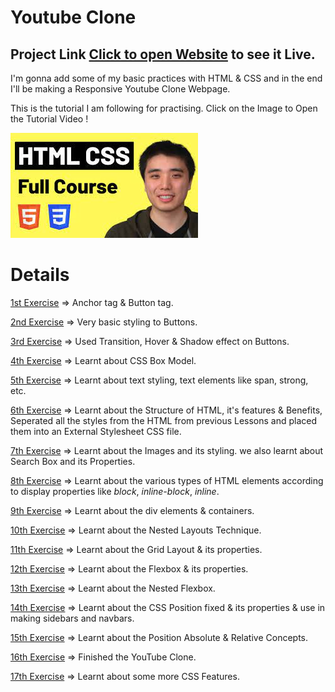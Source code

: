 # Youtube Clone

## Project Link [Click to open Website](https://stackritesh.me/youtube-clone/) to see it Live.

I'm gonna add some of my basic practices with HTML & CSS and in the end I'll be making a Responsive Youtube Clone Webpage.

This is the tutorial I am following for practising. Click on the Image to Open the Tutorial Video !

[![HTML_CSS_PRACTICE](thumbnails/course-thumbnail.jpg)](https://www.youtube.com/watch?v=G3e-cpL7ofc)

# Details

[1st Exercise](https://github.com/git-ritesh/youtube-clone/tree/master/intro-to-html/Lesson%2001) => Anchor tag & Button tag.

[2nd Exercise](https://github.com/git-ritesh/youtube-clone/tree/master/intro-to-html/Lesson%2002) => Very basic styling to Buttons.

[3rd Exercise](https://github.com/git-ritesh/youtube-clone/tree/master/intro-to-html/Lesson%2003) => Used Transition, Hover & Shadow effect on Buttons.

[4th Exercise](https://github.com/git-ritesh/youtube-clone/tree/master/intro-to-html/Lesson%2004) => Learnt about CSS Box Model.

[5th Exercise](https://github.com/git-ritesh/youtube-clone/tree/master/intro-to-html/Lesson%2005) => Learnt about text styling, text elements like span, strong, etc.

[6th Exercise](https://github.com/git-ritesh/youtube-clone/tree/master/intro-to-html/Lesson%2006) => Learnt about the Structure of HTML, it's features & Benefits, Seperated all the styles from the HTML from previous Lessons and placed them into an External Stylesheet CSS file.

[7th Exercise](https://github.com/git-ritesh/youtube-clone/tree/master/intro-to-html/Lesson%2007) => Learnt about the Images and its styling. we also learnt about Search Box and its Properties.

[8th Exercise](https://github.com/git-ritesh/youtube-clone/tree/master/intro-to-html/Lesson%2008) => Learnt about the various types of HTML elements according to display properties like _block_, _inline-block_, _inline_.

[9th Exercise](https://github.com/git-ritesh/youtube-clone/tree/master/intro-to-html/Lesson%20009) => Learnt about the div elements & containers.

[10th Exercise](https://github.com/git-ritesh/youtube-clone/tree/master/intro-to-html/Lesson%20010) => Learnt about the Nested Layouts Technique.

[11th Exercise](https://github.com/git-ritesh/youtube-clone/tree/master/intro-to-html/Lesson%20011) => Learnt about the Grid Layout & its properties.

[12th Exercise](https://github.com/git-ritesh/youtube-clone/tree/master/intro-to-html/Lesson%20012) => Learnt about the Flexbox & its properties.

[13th Exercise](https://github.com/git-ritesh/youtube-clone/tree/master/intro-to-html/Lesson%20013) => Learnt about the Nested Flexbox.

[14th Exercise](https://github.com/git-ritesh/youtube-clone/tree/master/intro-to-html/Lesson%20014) => Learnt about the CSS Position fixed & its properties & use in making sidebars and navbars.

[15th Exercise](https://github.com/git-ritesh/youtube-clone/tree/master/intro-to-html/Lesson%20015) => Learnt about the Position Absolute & Relative Concepts.

[16th Exercise](https://github.com/git-ritesh/youtube-clone/tree/master/intro-to-html/Lesson%20016) => Finished the YouTube Clone. 

[17th Exercise](https://github.com/git-ritesh/youtube-clone/tree/master/intro-to-html/Lesson%20017) => Learnt about some more CSS Features. 
